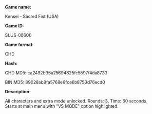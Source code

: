 **Game name:**

Kensei - Sacred Fist (USA)

**Game ID:**

SLUS-00600

**Game format:**

CHD

**Hash:**

CHD MD5: ca2492b95a25694825fc5597f4da8733

BIN MD5: 89028ab8fa5768e6fce6b8753d76ecd0

**Description:**

All characters and extra mode unlocked. Rounds: 3, Time: 60 seconds. Starts at main menu with "VS MODE" option highlighted.